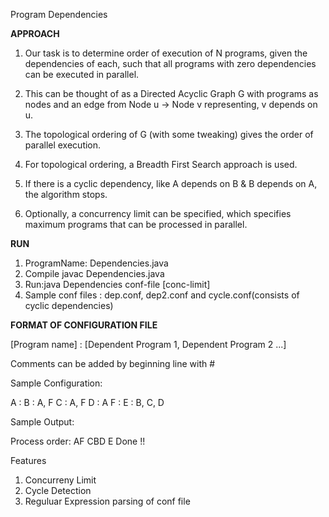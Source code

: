 Program Dependencies

****APPROACH****

1. Our task is to determine order of execution of N programs, given the dependencies of each, such that all programs 
   with zero dependencies can be executed in parallel.

2. This can be thought of as a Directed Acyclic Graph G with programs as nodes and an edge from Node u -> Node v 
   representing, v depends on u. 

3. The topological ordering of G (with some tweaking) gives the order of parallel execution.

4. For topological ordering, a Breadth First Search approach is used.

5. If there is a cyclic dependency, like A depends on B & B depends on A, the algorithm stops.

5. Optionally, a concurrency limit can be specified, which specifies maximum programs that can be processed in parallel.

****RUN****

1. ProgramName: Dependencies.java
2. Compile javac Dependencies.java
3. Run:java Dependencies conf-file [conc-limit]
4. Sample conf files : dep.conf, dep2.conf and cycle.conf(consists of cyclic dependencies)

****FORMAT OF CONFIGURATION FILE****

[Program name] : [Dependent Program 1, Dependent Program 2 ...]

Comments can be added by beginning line with #


Sample Configuration:

A : 
B : A, F
C : A, F
D : A
F : 
E : B, C, D

Sample Output:

Process order:
AF
CBD
E
Done !!

Features

1. Concurreny Limit
2. Cycle Detection
3. Reguluar Expression parsing of conf file

